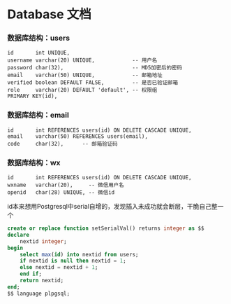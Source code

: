 # Database 文档

### 数据库结构：users

```
id		 int UNIQUE,
username varchar(20) UNIQUE,            -- 用户名
password char(32),                      -- MD5加密后的密码
email	 varchar(50) UNIQUE,            -- 邮箱地址
verified boolean DEFAULT FALSE,         -- 是否已验证邮箱
role	 varchar(20) DEFAULT 'default', -- 权限组
PRIMARY KEY(id),
```



### 数据库结构：email

```
id		 int REFERENCES users(id) ON DELETE CASCADE UNIQUE,
email	 varchar(50) REFERENCES users(email),
code	 char(32),      -- 邮箱验证码
```



### 数据库结构：wx

```
id		 int REFERENCES users(id) ON DELETE CASCADE UNIQUE,
wxname	 varchar(20),     -- 微信用户名
openid	 char(28) UNIQUE, -- 微信id
```



id本来想用Postgresql中serial自增的，发现插入未成功就会断层，干脆自己整一个

```sql
create or replace function setSerialVal() returns integer as $$
declare 
    nextid integer;
begin
    select max(id) into nextid from users;
    if nextid is null then nextid = 1;
    else nextid = nextid + 1;
    end if;
    return nextid;
end;
$$ language plpgsql;
```

